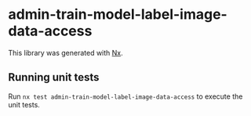 # admin-train-model-label-image-data-access

This library was generated with [Nx](https://nx.dev).

## Running unit tests

Run `nx test admin-train-model-label-image-data-access` to execute the unit tests.
